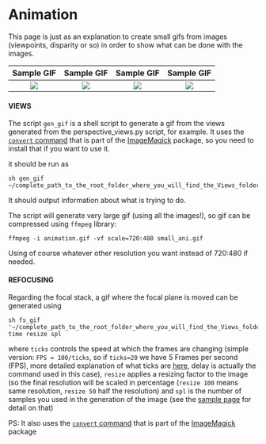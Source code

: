 # Animation

This page is just as an explanation to create small gifs from images (viewpoints, disparity or so) in order to show what can be done with the images.


Sample GIF               |  Sample GIF          |  Sample GIF          |  Sample GIF          |
:-------------------------:|:-------------------------:|:-------------------------:|:-------------------------:|
![](https://github.com/PlenopticToolbox/PlenopticToolbox2.0/blob/master/ANIMATIONS/small_ani_dragon.gif)  |  ![](https://github.com/PlenopticToolbox/PlenopticToolbox2.0/blob/master/ANIMATIONS/small_ani_cards.gif) | ![](https://github.com/PlenopticToolbox/PlenopticToolbox2.0/blob/master/ANIMATIONS/small_ani_glasses.gif) |  ![](https://github.com/PlenopticToolbox/PlenopticToolbox2.0/blob/master/ANIMATIONS/focalstack_d20_r70.gif) | 

#### VIEWS
The script `gen_gif` is a shell script to generate a gif from the views generated from the perspective_views.py script, for example.
It uses the [`convert` command](https://imagemagick.org/script/convert.php) that is part of the [ImageMagick](https://www.imagemagick.org/) package, so you need to install that if you want to use it.

it should be run as 

```
sh gen_gif ~/complete_path_to_the_root_folder_where_you_will_find_the_Views_folder(without_Views_in_the_path)
```

It should output information about what is trying to do.

The script will generate very large gif (using all the images!), so gif can be compressed using `ffmpeg` library:

```
ffmpeg -i animation.gif -vf scale=720:480 small_ani.gif
```

Using of course whatever other resolution you want instead of 720:480 if needed.

#### REFOCUSING
Regarding the focal stack, a gif where the focal plane is moved can be generated using 
```
sh fs_gif '~/complete_path_to_the_root_folder_where_you_will_find_the_Views_folder(without_Views_in_the_path)' time resize spl
```
where `ticks` controls the speed at which the frames are changing (simple version: `FPS = 100/ticks`, so if `ticks=20` we have 5 Frames per second (FPS), more detailed explanation of what ticks are [here](http://www.imagemagick.org/script/command-line-options.php#delay), delay is actually the command used in this case), `resize` applies a resizing factor to the image (so the final resolution will be scaled in percentage (`resize 100` means same resolution, `resize 50` half the resolution) and `spl` is the number of samples you used in the generation of the image (see the [sample page](https://github.com/PlenopticToolbox/PlenopticToolbox2.0/tree/master/python/samples) for detail on that)

PS: It also uses the [`convert` command](https://imagemagick.org/script/convert.php) that is part of the [ImageMagick](https://www.imagemagick.org/) package
